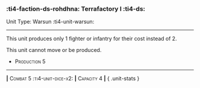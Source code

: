 ### :ti4-faction-ds-rohdhna: **Terrafactory I** :ti4-ds:

Unit Type: Warsun :ti4-unit-warsun:

---

This unit produces only 1 fighter or infantry for their cost instead of 2.

This unit cannot move or be produced.

* <span style="font-variant:small-caps;">Production 5</span> 

---

__|__ <span style="font-variant:small-caps;">Combat 5 :ti4-unit-dice-x2:</span> __|__ <span style="font-variant:small-caps;">Capacity 4</span> __|__
{ .unit-stats }
